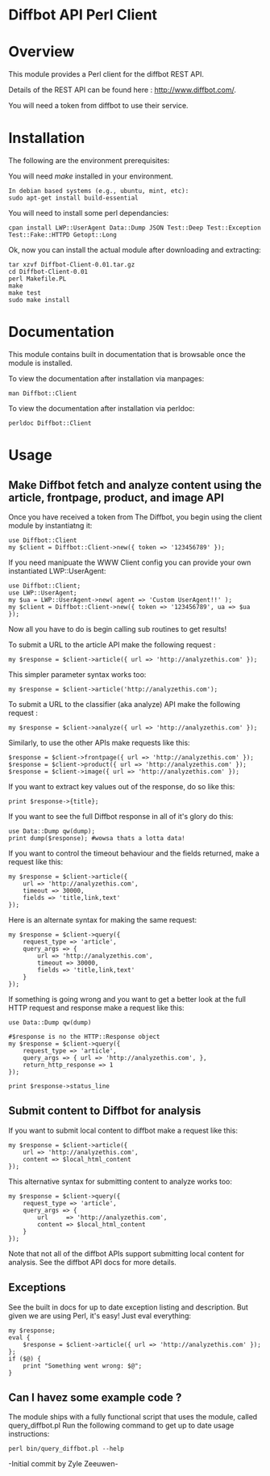 # Diffbot API Perl Client

# Overview

This module provides a Perl client for the diffbot REST API. 

Details of the REST API can be found here : http://www.diffbot.com/. 

You will need a token from diffbot to use their service.

# Installation

The following are the environment prerequisites:
 
You will need _make_ installed in your environment.

    In debian based systems (e.g., ubuntu, mint, etc):
    sudo apt-get install build-essential

You will need to install some perl dependancies:

    cpan install LWP::UserAgent Data::Dump JSON Test::Deep Test::Exception Test::Fake::HTTPD Getopt::Long

Ok, now you can install the actual module after downloading and extracting:

    tar xzvf Diffbot-Client-0.01.tar.gz
    cd Diffbot-Client-0.01
    perl Makefile.PL
    make
    make test
    sudo make install

# Documentation

This module contains built in documentation that is browsable once the module is installed.

To view the documentation after installation via manpages:

    man Diffbot::Client

To view the documentation after installation via perldoc: 

    perldoc Diffbot::Client

# Usage

## Make Diffbot fetch and analyze content using the article, frontpage, product, and image API
    
Once you have received a token from The Diffbot, you begin using the client module by instantiatng it:

    use Diffbot::Client
    my $client = Diffbot::Client->new({ token => '123456789' });

If you need manipuate the WWW Client config you can provide your own instantiated LWP::UserAgent:

    use Diffbot::Client;
    use LWP::UserAgent;
    my $ua = LWP::UserAgent->new( agent => 'Custom UserAgent!!' );
    my $client = Diffbot::Client->new({ token => '123456789', ua => $ua });

Now all you have to do is begin calling sub routines to get results!

To submit a URL to the article API make the following request :

    my $response = $client->article({ url => 'http://analyzethis.com' });

This simpler parameter syntax works too:

    my $response = $client->article('http://analyzethis.com');

To submit a URL to the classifier (aka analyze) API make the following request :

    my $response = $client->analyze({ url => 'http://analyzethis.com' });

Similarly, to use the other APIs make requests like this:

    $response = $client->frontpage({ url => 'http://analyzethis.com' });
    $response = $client->product({ url => 'http://analyzethis.com' });
    $response = $client->image({ url => 'http://analyzethis.com' });

If you want to extract key values out of the response, do so like this:

    print $response->{title};

If you want to see the full Diffbot response in all of it's glory do this:

    use Data::Dump qw(dump);
    print dump($response); #wowsa thats a lotta data!

If you want to control the timeout behaviour and the fields returned, make a request like this:

    my $response = $client->article({ 
        url => 'http://analyzethis.com',
        timeout => 30000, 
        fields => 'title,link,text'
    });

Here is an alternate syntax for making the same request:
    
    my $response = $client->query({
        request_type => 'article',
        query_args => { 
            url => 'http://analyzethis.com',
            timeout => 30000, 
            fields => 'title,link,text'
        }
    });

If something is going wrong and you want to get a better look at the full HTTP request and response make a request like this:
    
    use Data::Dump qw(dump)

    #$response is no the HTTP::Response object
    my $response = $client->query({
        request_type => 'article',
        query_args => { url => 'http://analyzethis.com', },
        return_http_response => 1 
    });

    print $response->status_line

## Submit content to Diffbot for analysis

If you want to submit local content to diffbot make a request like this:

    my $response = $client->article({ 
        url => 'http://analyzethis.com',
        content => $local_html_content
    });

This alternative syntax for submitting content to analyze works too:

    my $response = $client->query({
        request_type => 'article',
        query_args => { 
            url     => 'http://analyzethis.com',
            content => $local_html_content
        }
    });

Note that not all of the diffbot APIs support submitting local content for analysis. See the diffbot API docs for more details.

## Exceptions

See the built in docs for up to date exception listing and description. But given we are using Perl, it's easy! Just eval everything:

    my $response;
    eval {
        $response = $client->article({ url => 'http://analyzethis.com' });
    };
    if ($@) {
        print "Something went wrong: $@";
    }

## Can I havez some example code ?

The module ships with a fully functional script that uses the module, called query\_diffbot.pl
Run the following command to get up to date usage instructions:

    perl bin/query_diffbot.pl --help

-Initial commit by Zyle Zeeuwen-

